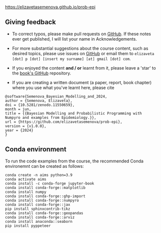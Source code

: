 https://elizavetasemenova.github.io/prob-epi

## Giving feedback

- To correct typos, please make pull requests on [GitHub](https://github.com/elizavetasemenova/prob-epi). If these notes ever get published, I will list your name in Acknowledgements.

- For more substantial suggestions about the course content, such as desired topics, please use issues on [GitHub](https://github.com/elizavetasemenova/prob-epi) or email them to `elizaveta [dot] p [dot] [insert my surname] [at] gmail [dot] com`.

- If you enjoyed the content **and / or** learnt from it, please leave a 'star' to the [book's GitHub](https://github.com/elizavetasemenova/prob-epi) repository. 

- If you are creating a written document (a paper, report, book chapter) where you use what you've learnt here, please cite

```
@software{Semenova_Bayesian_Modelling_and_2024,
author = {Semenova, Elizaveta},
doi = {10.5281/zenodo.11550659},
month = jun,
title = {{Bayesian Modelling and Probabilistic Programming with Numpyro and examples from Epidemiology.}},
url = {https://github.com/elizavetasemenova/prob-epi},
version = {v1.0.0},
year = {2024}
}
```

## Conda environment

To run the code examples from the course, the recommended Conda environemnt can be created as follows:

```
conda create -n aims python=3.9
conda activate aims
conda install -c conda-forge jupyter-book
conda install conda-forge::matplotlib
conda install numpy
conda install conda-forge::ghp-import
conda install conda-forge::numpyro
conda install conda-forge::jax
pip install sphinxcontrib-tikz
conda install conda-forge::geopandas
conda install conda-forge::arviz
conda install anaconda::seaborn
pip install pyppeteer
```


